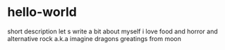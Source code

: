 # hello-world
short description
let s write a bit about myself 
i love food and horror 
and alternative rock a.k.a imagine dragons
greatings from moon
